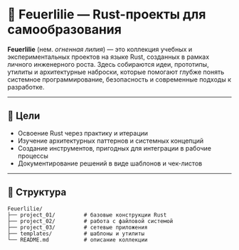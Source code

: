 # 🌺 Feuerlilie — Rust-проекты для самообразования

**Feuerlilie** (нем. *огненная лилия*) — это коллекция учебных и экспериментальных проектов на языке Rust, созданных в рамках личного инженерного роста. Здесь собираются идеи, прототипы, утилиты и архитектурные наброски, которые помогают глубже понять системное программирование, безопасность и современные подходы к разработке.

---

## 🚀 Цели

- Освоение Rust через практику и итерации
- Изучение архитектурных паттернов и системных концепций
- Создание инструментов, пригодных для интеграции в рабочие процессы
- Документирование решений в виде шаблонов и чек-листов

---

## 📁 Структура

```text
Feuerlilie/
├── project_01/         # базовые конструкции Rust
├── project_02/         # работа с файловой системой
├── project_03/         # сетевые приложения
├── templates/          # шаблоны и утилиты
└── README.md           # описание коллекции
